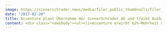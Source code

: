 ```yaml
---
image: https://sinnerschrader.news/media/filer_public_thumbnails/filer_public/06/b9/06b90b5b-a248-4b59-a106-c9b6b4732826/teaser_sinnerschrader_accenture.png__480x288_q85_crop_subsampling-2_upscale.jpg
date: "2017-02-20"
title: Accenture plant Übernahme der SinnerSchrader AG und treibt Ausbau von Accenture Interactive in Deutschland voran
content: <div class="newsbody"><ul><li>Accenture erwirbt 62%-Mehrheit der SinnerSchrader AG-Aktien von Gründer/CEO, CFO und weiteren Aktionären</li><li>Öffentliches Übernahmeangebot an übrige Aktionäre über 9,00 Euro je Aktie angekündigt</li><li>Angebot entspricht einer attraktiven Prämie von 58% gegenüber volumengewichtetem 12-Monatsdurchschnittskurs und 31% gegenüber volumengewichtetem 3-Monatsdurchschnittskurs</li><li>Mitgründer Matthias Schrader bleibt CEO von SinnerSchrader </li><li>Übernahme stärkt Customer-Experience-Dienstleistungen von Accenture Interactive in Deutschland</li></ul><p>Kronberg i. Ts./Hamburg, 20. Februar 2017. Accenture hat die geplante Übernahme der SinnerSchrader AG angekündigt, einer der führenden Digitalagenturen in Deutschland. Damit stärkt und erweitert Accenture die Customer-Experience-Dienstleistungen für Kunden seiner Digitalagentur Accenture Interactive in Deutschland. Beide Unternehmen begrüßen die geplante Übernahme als eine große Chance für Kunden und Mitarbeiter. </p><p>Accenture erwirbt eine Mehrheit von rund 62% der SinnerSchrader AG-Aktien von Mitgründer und CEO Matthias Schrader, CFO Thomas Dyckhoff und weiteren Aktionären für 9,00 Euro pro Aktie. Darüber hinaus plant Accenture, den übrigen Aktionären ein öffentliches Übernahmeangebot zum gleichen Preis vorzulegen. Das entspricht einer attraktiven Prämie von 58% gegenüber dem volumengewichteten 12-Monatsdurchschnittskurs und von 31% gegenüber dem volumengewichteten 3-Monatsdurchschnittskurs vor Bekanntgabe des geplanten Angebots.</p><p>Accenture und SinnerSchrader unterzeichneten außerdem eine Vereinbarung über die zukünftige Zusammenarbeit zwischen SinnerSchrader und Accenture Interactive. Ziel ist die gemeinsame Entwicklung von Lösungen für digitale Transformation aus der Kombination von Beratung, Design und Technologie. Der Vereinbarung zufolge bleibt Matthias Schrader CEO von SinnerSchrader und übernimmt nach einer Übergangsperiode die Führung des kombinierten Agenturgeschäfts von Accenture Interactive in Deutschland, Österreich und der Schweiz. Das Führungsteam von SinnerSchrader soll das bestehende Führungsteam von Accenture Interactive mit neuen Kompetenzen verstärken. Der Aufsichtsrat der SinnerSchrader AG hat der Vereinbarung zugestimmt.</p><p>SinnerSchrader ist eine Full-Service-Digitalagentur, die digitale Produkte, Services und Marketinglösungen entwickelt und umsetzt. Die Agentur beschäftigt rund 500 Mitarbeiter in Studios in Hamburg, Berlin, Frankfurt, München, Prag und Hannover. Zu den größten Kunden der Agentur zählen Allianz, Audi, BMW, comdirect bank, ERGO, Telefonica, TUI, Unitymedia und VW.</p><p>Mit der geplanten Akquisition macht Accenture einen weiteren großen Schritt beim Ausbau seiner Agentur Accenture Interactive in Deutschland. Die Übernahme stärkt Accenture Interactive in den Bereichen Customer Experience Design sowie Entwicklung digitaler Strategien und mobiler Dienste, und erweitert ihr Leistungsspektrum für E-Commerce und Content-Marketing.</p><p>Accenture Interactive ist die weltweit größte und am schnellsten wachsende Digitalagentur laut aktuellem Ranking der U.S. Fachzeitschrift Advertising Age. Ihr Angebot umfasst durchgängige Customer-Experience-Dienstleistungen von der Kreation bis zur technischen Umsetzung auf den Feldern Experience Design, Marketing, Content und Commerce. </p><p>SinnerSchrader ist die weltweit zehnte Akquisition von Accenture Interactive seit 2013. Erst im vergangenen November hatte Accenture die Londoner Kreativagentur Karmarama übernommen. Zu den Übernahmen zählt auch die internationale Design- und Innovationsberatung Fjord mit Studios in Berlin und Zürich.</p><p>„Mit SinnerSchrader bauen wir die Position von Accenture Interactive als führende Agentur für digitale Customer Experience weiter aus“, sagt Brian Whipple, Head of Accenture Interactive. „Wir verbinden die Designkompetenz, Innovationskraft und Kultur einer Agentur mit der integrierten Arbeitsweise, Technologiekompetenz und Größe von Accenture. Unser Fokus liegt darauf, für unsere Kunden eine erstklassige Customer Experience zu schaffen.“ </p><p>„Sowohl unsere Kunden und Mitarbeiter als auch unsere Aktionäre werden von der Übernahme profitieren“, sagt Mitgründer und CEO Matthias Schrader. „Wir verknüpfen unsere interdisziplinäre Beratungs-, Design-, und Technologiekultur mit dem globalen Netzwerk und der Branchenexpertise von Accenture und Accenture Interactive, und können dadurch unsere Kunden weltweit und mit zusätzlichen Services bedienen. Unseren Talenten eröffnen sich zudem neue spannende Projekte und Karrierechancen.“</p><p>„Technologie und Verbrauchererwartungen ändern sich extrem schnell, sodass Unternehmen jeden Tag wieder vor der Herausforderung stehen, relevante Erlebnisse für ihre Kunden zu <br/>schaffen“, sagt Rainer Balensiefer, Geschäftsführer von Accenture Interactive in Deutschland, Österreich und der Schweiz. „Auf diesem Gebiet besitzen Matthias Schrader und sein Team hohe Kompetenz und viel Erfahrung, die wir nutzen werden, um das digitale Geschäft unserer Kunden gemeinsam weiter voranzubringen.“</p><p>„Das SinnerSchrader-Team bringt Qualifikationen mit, die der Markt sucht“, sagt Frank Riemensperger, Vorsitzender der Geschäftsführung von Accenture Deutschland. „Das stärkt unsere Position als einer der führenden Dienstleister für digitale Transformation in Deutschland. Wir freuen uns auf das Team von SinnerSchrader und seine charakteristische Digitalagentur-Kultur.“ </p><p>Die Transaktion unterliegt den üblichen Vollzugsbedingungen und wird voraussichtlich in der ersten Jahreshälfte 2017 abgeschlossen.</p><p>Accenture wird von Deutsche Bank als Financial Advisor im Zusammenhang mit der Transaktion beraten. SinnerSchrader wird von M.M.Warburg &amp; CO als Financial Advisor beraten.</p><p><strong>Über Accenture</strong><br/>Accenture ist ein weltweit führendes Dienstleistungsunternehmen, das ein breites Portfolio von Services und Lösungen in den Bereichen Strategie, Consulting, Digital, Technologie und Operations anbietet. Mit umfassender Erfahrung und spezialisierten Fähigkeiten über mehr als 40 Branchen und alle Unternehmensfunktionen hinweg – gestützt auf das weltweit größte Delivery-Netzwerk – arbeitet Accenture an der Schnittstelle von Business und Technologie, um Kunden dabei zu unterstützen, ihre Leistungsfähigkeit zu verbessern und nachhaltigen Wert für ihre Stakeholder zu schaffen. Mit rund 394.000 Mitarbeitern, die für Kunden in über 120 Ländern tätig sind, treibt Accenture Innovationen voran, um die Art und Weise, wie die Welt lebt und arbeitet, zu verbessern. Besuchen Sie uns unter www.accenture.de.</p><p>Accenture Interactive, Teil von Accenture Digital, verhilft weltweit führenden Marken zu überlegener Marketing-Performance in allen Teilen der Customer Experience. Accenture Interactive bietet seinen Kunden integrierte, industrialisierte und branchenspezifische Lösungen für digitale Transformation und Marketing. Im aktuellen Advertising Age-Agenturreport rangiert Accenture Interactive als weltweit größte und am schnellsten wachsende Digitalagentur. Mehr unter @accenturesocial und www.accenture.com/interactive.</p><p><strong>Über SinnerSchrader</strong><br/>SinnerSchrader gehört zu den führenden Digitalagenturen Europas mit dem Fokus auf Design und Entwicklung von digitalen Produkten und Services. Mehr als 500 Mitarbeiter realisieren Marketinglösungen für Marken wie Allianz, Audi, BMW, comdirect bank, ERGO, Telefonica, TUI, Unitymedia und VW. SinnerSchrader wurde 1996 gegründet, ist seit 1999 börsennotiert und hat Büros in Hamburg, Berlin, Frankfurt am Main, München, Prag und Hannover.</p><p><strong>Pressekontakt</strong><br/>Carmen Fesenbeck<br/>SinnerSchrader AG<br/><a href="mailto&#58;carmen.fesenbeck@sinnerschrader.com">carmen.fesenbeck@sinnerschrader.com</a></p><p>Dr. Thomas Wittek<br/>Accenture Deutschland<br/><a href="mailto&#58;carmen.fesenbeck@sinnerschrader.com">thomas.wittek@accenture.com</a></p><p><strong>Rechtlicher Hinweis</strong><br/>Die Durchführung des Übernahmeangebots erfolgt erst nach Gestattung der Angebotsunterlage durch die Bundesanstalt für Finanzdienstleistungsaufsicht, die unter http&#58;//accenture.de/company-acquisition veröffentlicht wird. Diese Pressemitteilung ist keine Bekanntmachung nach dem Wertpapiererwerbs- und Übernahmegesetz oder anderen im Zusammenhang mit dem Übernahmeangebot einschlägigen rechtlichen Vorschriften. Diese Pressemitteilung stellt keine Aufforderung zur Abgabe eines Angebots zum Verkauf oder zum Kauf von SinnerSchrader-Aktien dar. Die Angebotsunterlage wird nach der Gestattung durch die Bundesanstalt für Finanzdienstleistungsaufsicht veröffentlicht werden. Accenture wird das Übernahmeangebot ausschließlich nach dem Recht der Bundesrepublik Deutschland durchführen, aber nicht nach den Bestimmungen anderer Rechtsordnungen (insbesondere nicht der Rechtsordnungen der USA, Australiens und Japans).Die in dieser Pressemitteilung erwähnten Aktien sind nicht und werden nicht nach dem U.S. Securities Act von 1933 in der jeweils geltenden Fassung (der „Securities Act“) oder bei einer Wertpapieraufsichtsbehörde eines Bundesstaats oder einer anderen Gebietskörperschaft der USA registriert. Wertpapiere dürfen in den USA nur auf Grundlage einer nach dem Securities Act registrierten oder von dem Geltungsbereich des Securities Act ausgenommenen Transaktion angeboten oder verkauft werden. Ein öffentliches Angebot in den USA findet nicht statt.</p><p><strong>Accenture Safe Harbor Statement nach dem The Private Securities Litigation Reform Act of 1995</strong><br/>Außer den in dieser Pressemitteilung enthaltenen historischen Finanzinformationen und deren Erläuterungen können Aussagen in dieser Pressemitteilung in die Zukunft gerichtete Aussagen (forward looking statements) im Sinne des The Private Securities Litigation Reform Act of 1995 darstellen. Aussagen wie „können“, „werden“, „sollten“, „wahrscheinlich“, „antizipiert“, „erwartet“, „beabsichtigt“, „plant“, „prognostiziert“, „glaubt“, „schätzt“, „positioniert“, „Ausblick“ und ähnliche Formulierungen werden verwendet, um in die Zukunft gerichtete Aussagen kenntlich zu machen. Diese Aussagen enthalten bestimmte Risiken, Unsicherheiten und andere Faktoren, die dazu führen können, dass die tatsächlichen Ergebnisse von den ausdrücklich oder implizit prognostizierten Ergebnissen abweichen. Solche Risiken sind unter anderem die folgenden Faktoren&#58; Accenture ist nicht in der Lage, die Transaktion insgesamt oder in der dafür vorgesehenen Zeit abzuschließen, was von der Erfüllung bestimmter aufschiebender Bedingungen abhängig ist; die Transaktion könnte nicht die von Accenture antizipierten Vorteile erzielen; Accentures Ertragslage könnte durch volatile, negative oder unsichere wirtschaftliche Rahmenbedingungen und die Auswirkungen dieser Rahmenbedingungen auf die Geschäftstätigkeit und den Umfang der Geschäftstätigkeit der Kunden von Accenture beeinträchtigt werden; die Geschäftstätigkeit von Accenture ist von der Erzeugung und Aufrechterhaltung nachhaltiger und profitabler Kundennachfrage für die Dienstleistungen und Lösungen der Gesellschaft abhängig, einschließlich der Anpassung und den Ausbau der von Accenture angebotenen Dienstleistungen und Lösungen als Reaktion auf die ständigen Änderungen bei Technologien und Konkurrenzangeboten im Markt; ein wesentlicher Rückgang der Kundennachfrage oder die Unfähigkeit, auf Änderungen im technologischen Umfeld zu reagieren könnte wesentlich nachteilige Auswirkungen auf die Ertragslage der Gesellschaft haben; sollte Accenture nicht in der Lage sein, sein Angebot an Fähigkeiten und Ressourcen auf die weltweite Kundennachfrage anzupassen und Berufsträger mit starken Führungsqualitäten für sich zu gewinnen und im Unternehmen zu halten, könnte die Geschäftstätigkeit, die Auslastung der Berufsträger und die Ertragslage der Gesellschaft beeinträchtigt werden; die Märkte, in denen Accenture tätig ist, sind von starkem Wettbewerb geprägt und Accenture könnte gegebenenfalls nicht in der Lage sein, wirksam im Wettbewerb zu bestehen; Accenture könnte sich haftbar machen oder der Ruf von Accenture könnte beschädigt werden, sollte es der Gesellschaft nicht gelingen, Kundendaten oder Daten der Gesellschaft gegen Sicherheitsverletzungen oder Cyber-Attacken zu schützen; die Profitabilität von Accenture könnte wesentlich beeinträchtigt werden, sollte die Gesellschaft nicht in der Lage sein, für ihre Dienstleistungen und Lösungen für sie günstige Preise zu erzielen; wenn die Gesellschaft nicht mehr wettbewerbsfähig ist, die Kostenmanagementstrukturen nicht erfolgreich sind oder wenn sie bei der Erbringungen ihrer Leistungen nicht effizient ist; Änderungen bei der Besteuerungsquote von Accenture sowie Betriebsprüfungen, Untersuchungen und Steuerverfahren, oder Änderungen der Steuergesetzgebung oder deren Auslegung oder Durchsetzung könnte wesentlich nachteilige Auswirkungen auf die effektive Steuerquote, die Ertragslage, die Kapitalflüsse und die finanzielle Lage der Gesellschaft haben; die Ertragslage von Accenture könnte durch Schwankungen der Währungswechselkurse beeinträchtigt werden; die Geschäftstätigkeit von Accenture könnte durch rechtliche Verpflichtungen nachteilig beeinträchtigt werden; die Arbeit von Accenture mit Regierungen als Kunden bringt zusätzliche Risiken mit sich, die mit Staatsaufträgen inhärent verbunden sind; Accenture wird gegebenenfalls nicht erfolgreich Unternehmen identifizieren, erwerben, in Unternehmen investieren oder sie integrieren, Joint Ventures abschließen oder Unternehmen veräußern; Accentures globales Delivery Network (Netzwerk) wird zunehmend in Indien und den Philippinen konzentriert, was zu operativen Risiken führen kann; aufgrund der geographischen Diversifizierung der Geschäftstätigkeit von Accenture und seiner Wachstumsstrategie, die geographische Expansion weiter auszubauen, ist die Gesellschaft für bestimmte Risiken besonders anfällig; nachteilige Änderungen der Geschäftsbeziehungen von Accenture zu wesentlichen Kooperationspartnern oder der Geschäftstätigkeit von wesentlichen Kooperationspartnern könnte sich nachteilig auf die Ertragslage der Gesellschaft auswirken; Accentures Dienstleistungen oder Lösungen könnten gewerbliche Schutzrechte Dritter verletzen oder die Gesellschaft könnte das Recht verlieren, bestimmte gewerbliche Schutzrechte Dritter zu nutzen; sollte Accenture nicht in der Lage sein, seine gewerblichen Schutzrechte gegen die nicht autorisierte Nutzung oder die Verletzung durch Dritte zu schützen, könnte dies nachteilige Auswirkungen auf die Geschäftstätigkeit haben; die Fähigkeit von Accenture, neues Geschäft und Arbeitnehmer zu gewinnen und zu halten kann von Accentures Ruf im Markt abhängen; sollte Accenture nicht in der Lage sein, die organisatorischen Herausforderungen im Hinblick auf seine Größe wirksam zu managen, könnte die Gesellschaft nicht in der Lage sein, ihre geschäftlichen Ziele zu erreichen; Änderungen der Schätzungen und Annahmen, die Accenture bei der Erstellung seiner konsolidierten Finanzabschlüsse zugrunde legt, könnten nachteilige Auswirkungen auf seine Finanzergebnisse haben; viele der von Accenture abgeschlossenen Verträge beinhalten Zahlungen, die einen bestimmten Teil der Honorare von der Erreichung bestimmter Leistungs- oder Geschäftsziele abhängig macht und/oder setzen voraus, dass die Gesellschaft bestimmte Service Level erreicht, was die Schwankungsbreite der Umsätze der Gesellschaft vergrößern und einen Einfluss auf ihre Margen haben könnte; Accentures Ertragslage und Aktienkurs könnten sich nachteilig entwickeln, sollte Accenture nicht in der Lage sein, ein wirksames internes Kontrollsystem aufrechtzuerhalten; Accenture könnte sich Kritik und negativer Berichterstattung in Bezug auf seinen Gesellschaftssitz in Irland ausgesetzt sehen; darüber hinaus alle weiteren Risiken, Unwägbarkeiten und sonstigen Faktoren, die im Abschnitt „Risikofaktoren“ im aktuellen Geschäftsbericht von Accenture plc (Form 10-K) und sonstigen bei der Securities and Exchange Commission eingereichten Dokumenten beschrieben sind. Die Aussagen in dieser Pressemitteilung sind nur zum Datum der Pressemitteilung gültig und Accenture übernimmt keine Verpflichtung, in dieser Pressemitteilung enthaltene zukunftsbezogene Aussagen zu aktualisieren oder solche Aussagen an die tatsächlichen Geschäftsergebnisse oder Änderungen in den Geschäftsaussichten von Accenture anzupassen.</p></div>
---
```

